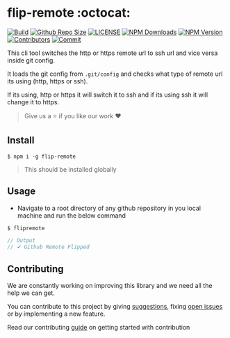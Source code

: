 # flip-remote :octocat:

[![Build](https://img.shields.io/travis/com/arshadkazmi42/flip-remote.svg)](https://travis-ci.com/arshadkazmi42/flip-remote/)
[![Github Repo Size](https://img.shields.io/github/repo-size/arshadkazmi42/flip-remote.svg)](https://github.com/arshadkazmi42/flip-remote)
[![LICENSE](https://img.shields.io/npm/l/flip-remote.svg)](https://github.com/arshadkazmi42/flip-remote/blob/master/LICENSE)
[![NPM Downloads](https://img.shields.io/npm/dt/flip-remote.svg)](https://www.npmjs.com/package/flip-remote)
[![NPM Version](https://img.shields.io/npm/v/flip-remote.svg)](https://www.npmjs.com/package/flip-remote)
[![Contributors](https://img.shields.io/github/contributors/arshadkazmi42/flip-remote.svg)](https://github.com/arshadkazmi42/flip-remote/graphs/contributors)
[![Commit](https://img.shields.io/github/last-commit/arshadkazmi42/flip-remote.svg)](https://github.com/arshadkazmi42/flip-remote/commits/master)

This cli tool switches the http or https remote url to ssh url and vice versa inside git config.

It loads the git config from `.git/config` and checks what type of remote url its using (http, https or ssh).

If its using, http or https it will switch it to ssh and if its using ssh it will change it to https. 

> Give us a :star: if you like our work :heart:

## Install

```
$ npm i -g flip-remote
```

> This should be installed globally

## Usage

- Navigate to a root directory of any github repository in you local machine and run the below command

```javascript
$ flipremote

// Output
// ✔ Github Remote Flipped
```

## Contributing

We are constantly working on improving this library and we need all the help we can get. 

You can contribute to this project by giving [suggestions](https://github.com/arshadkazmi42/flip-remote/issues/new), fixing [open issues](https://github.com/arshadkazmi42/flip-remote/issues) or by implementing a new feature. 

Read our contributing [guide](CONTRIBUTING.md) on getting started with contribution
